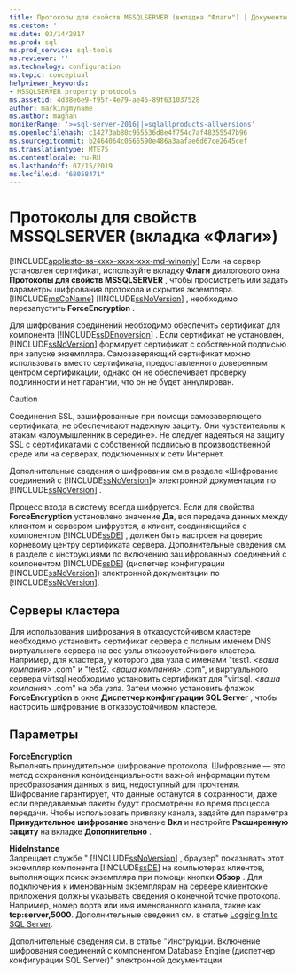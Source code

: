 ```yaml
---
title: Протоколы для свойств MSSQLSERVER (вкладка "Флаги") | Документы Майкрософт
ms.custom: ''
ms.date: 03/14/2017
ms.prod: sql
ms.prod_service: sql-tools
ms.reviewer: ''
ms.technology: configuration
ms.topic: conceptual
helpviewer_keywords:
- MSSQLSERVER property protocols
ms.assetid: 4d38e6e9-f95f-4e79-ae45-89f631037528
author: markingmyname
ms.author: maghan
monikerRange: '>=sql-server-2016||=sqlallproducts-allversions'
ms.openlocfilehash: c14273ab80c955536d8e4f754c7af48355547b96
ms.sourcegitcommit: b2464064c0566590e486a3aafae6d67ce2645cef
ms.translationtype: MTE75
ms.contentlocale: ru-RU
ms.lasthandoff: 07/15/2019
ms.locfileid: "68058471"
---
```

# <a name="protocols-for-mssqlserver-properties-flags-tab"></a>Протоколы для свойств MSSQLSERVER (вкладка «Флаги»)
[!INCLUDE[appliesto-ss-xxxx-xxxx-xxx-md-winonly](../../includes/appliesto-ss-xxxx-xxxx-xxx-md-winonly.md)]
  Если на сервер установлен сертификат, используйте вкладку **Флаги** диалогового окна **Протоколы для свойств MSSQLSERVER** , чтобы просмотреть или задать параметры шифрования протокола и скрытия экземпляра. [!INCLUDE[msCoName](../../includes/msconame-md.md)] [!INCLUDE[ssNoVersion](../../includes/ssnoversion-md.md)] , необходимо перезапустить **ForceEncryption** .  
  
 Для шифрования соединений необходимо обеспечить сертификат для компонента [!INCLUDE[ssDEnoversion](../../includes/ssdenoversion-md.md)] . Если сертификат не установлен, [!INCLUDE[ssNoVersion](../../includes/ssnoversion-md.md)] формирует сертификат с собственной подписью при запуске экземпляра. Самозаверяющий сертификат можно использовать вместо сертификата, предоставленного доверенным центром сертификации, однако он не обеспечивает проверку подлинности и нет гарантии, что он не будет аннулирован.  
  
> [!CAUTION]  
>  Соединения SSL, зашифрованные при помощи самозаверяющего сертификата, не обеспечивают надежную защиту. Они чувствительны к атакам «злоумышленник в середине». Не следует надеяться на защиту SSL с сертификатами с собственной подписью в производственной среде или на серверах, подключенных к сети Интернет.  
  
 Дополнительные сведения о шифровании см.в разделе «Шифрование соединений с [!INCLUDE[ssNoVersion](../../includes/ssnoversion-md.md)]» электронной документации по [!INCLUDE[ssNoVersion](../../includes/ssnoversion-md.md)] .  
  
 Процесс входа в систему всегда шифруется. Если для свойства **ForceEncryption** установлено значение **Да**, вся передача данных между клиентом и сервером шифруется, а клиент, соединяющийся с компонентом [!INCLUDE[ssDE](../../includes/ssde-md.md)] , должен быть настроен на доверие корневому центру сертификата сервера. Дополнительные сведения см. в разделе с инструкциями по включению зашифрованных соединений с компонентом [!INCLUDE[ssDE](../../includes/ssde-md.md)] (диспетчер конфигурации [!INCLUDE[ssNoVersion](../../includes/ssnoversion-md.md)]) электронной документации по [!INCLUDE[ssNoVersion](../../includes/ssnoversion-md.md)].  
  
## <a name="cluster-servers"></a>Серверы кластера  
 Для использования шифрования в отказоустойчивом кластере необходимо установить сертификат сервера с полным именем DNS виртуального сервера на все узлы отказоустойчивого кластера. Например, для кластера, у которого два узла с именами "test1. *\<ваша компания>* .com" и "test2. *\<ваша компания>* .com", и виртуального сервера virtsql необходимо установить сертификат для "virtsql. *\<ваша компания>* .com" на оба узла. Затем можно установить флажок **ForceEncryption** в окне **Диспетчер конфигурации SQL Server** , чтобы настроить шифрование в отказоустойчивом кластере.  
  
## <a name="options"></a>Параметры  
 **ForceEncryption**  
 Выполнять принудительное шифрование протокола. Шифрование — это метод сохранения конфиденциальности важной информации путем преобразования данных в вид, недоступный для прочтения. Шифрование гарантирует, что данные останутся в сохранности, даже если передаваемые пакеты будут просмотрены во время процесса передачи. Чтобы использовать привязку канала, задайте для параметра **Принудительное шифрование** значение **Вкл** и настройте **Расширенную защиту** на вкладке **Дополнительно** .  
  
 **HideInstance**  
 Запрещает службе " [!INCLUDE[ssNoVersion](../../includes/ssnoversion-md.md)] , браузер" показывать этот экземпляр компонента [!INCLUDE[ssDE](../../includes/ssde-md.md)] на компьютерах клиентов, выполняющих поиск экземпляра при помощи кнопки **Обзор** . Для подключения к именованным экземплярам на сервере клиентские приложения должны указывать сведения о конечной точке протокола. Например, номер порта или имя именованного канала, такие как **tcp:server,5000**. Дополнительные сведения см. в статье [Logging In to SQL Server](../../database-engine/configure-windows/logging-in-to-sql-server.md).  
  
 Дополнительные сведения см. в статье "Инструкции. Включение шифрования соединений с компонентом Database Engine (диспетчер конфигурации SQL Server)" электронной документации.  
  
  
